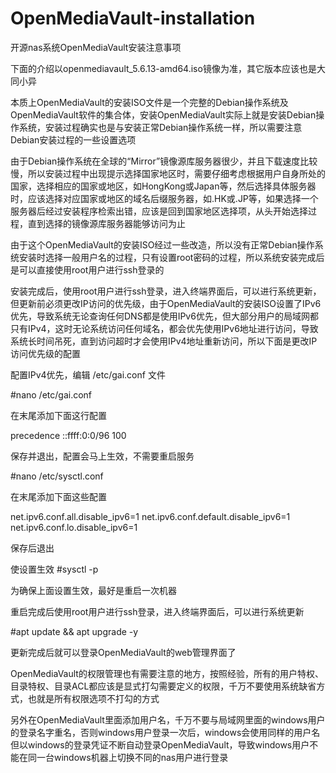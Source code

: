 # OpenMediaVault-installation
开源nas系统OpenMediaVault安装注意事项

下面的介绍以openmediavault_5.6.13-amd64.iso镜像为准，其它版本应该也是大同小异

本质上OpenMediaVault的安装ISO文件是一个完整的Debian操作系统及OpenMediaVault软件的集合体，安装OpenMediaVault实际上就是安装Debian操作系统，安装过程确实也是与安装正常Debian操作系统一样，所以需要注意Debian安装过程的一些设置选项

由于Debian操作系统在全球的“Mirror”镜像源库服务器很少，并且下载速度比较慢，所以安装过程中出现提示选择国家地区时，需要仔细考虑根据用户自身所处的国家，选择相应的国家或地区，如HongKong或Japan等，然后选择具体服务器时，应该选择对应国家或地区的域名后缀服务器，如.HK或.JP等，如果选择一个服务器后经过安装程序检索出错，应该是回到国家地区选择项，从头开始选择过程，直到选择的镜像源库服务器能够访问为止

由于这个OpenMediaVault的安装ISO经过一些改造，所以没有正常Debian操作系统安装时选择一般用户名的过程，只有设置root密码的过程，所以系统安装完成后是可以直接使用root用户进行ssh登录的

安装完成后，使用root用户进行ssh登录，进入终端界面后，可以进行系统更新，但更新前必须更改IP访问的优先级，由于OpenMediaVault的安装ISO设置了IPv6优先，导致系统无论查询任何DNS都是使用IPv6优先，但大部分用户的局域网都只有IPv4，这时无论系统访问任何域名，都会优先使用IPv6地址进行访问，导致系统长时间吊死，直到访问超时才会使用IPv4地址重新访问，所以下面是更改IP访问优先级的配置

配置IPv4优先，编辑 /etc/gai.conf 文件

\#nano /etc/gai.conf

在末尾添加下面这行配置

precedence ::ffff:0:0/96  100

保存并退出，配置会马上生效，不需要重启服务


\#nano /etc/sysctl.conf

在末尾添加下面这些配置

net.ipv6.conf.all.disable_ipv6=1
net.ipv6.conf.default.disable_ipv6=1
net.ipv6.conf.lo.disable_ipv6=1


保存后退出

使设置生效
\#sysctl -p

为确保上面设置生效，最好是重启一次机器

重启完成后使用root用户进行ssh登录，进入终端界面后，可以进行系统更新

\#apt update && apt upgrade -y


更新完成后就可以登录OpenMediaVault的web管理界面了


OpenMediaVault的权限管理也有需要注意的地方，按照经验，所有的用户特权、目录特权、目录ACL都应该是显式打勾需要定义的权限，千万不要使用系统缺省方式，也就是所有权限选项不打勾的方式

另外在OpenMediaVault里面添加用户名，千万不要与局域网里面的windows用户的登录名字重名，否则windows用户登录一次后，windows会使用同样的用户名但以windows的登录凭证不断自动登录OpenMediaVault，导致windows用户不能在同一台windows机器上切换不同的nas用户进行登录


